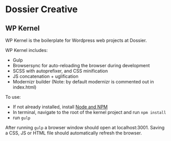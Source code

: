 # Dossier Creative 

## WP Kernel

WP Kernel is the boilerplate for Wordpress web projects at Dossier. 

WP Kernel includes:
* Gulp
* Browsersync for auto-reloading the browser during development
* SCSS with autoprefixer, and CSS minification
* JS concatenation + uglification
* Modernizr builder (Note: by default modernizr is commented out in index.html)

To use:
* If not already installed, install [Node and NPM](https://nodejs.org/en/download/)
* In terminal, navigate to the root of the kernel project and run `npm install`
* run `gulp`

After running `gulp` a browser window should open at localhost:3001. Saving a CSS, JS or HTML file should automatically refresh the browser.
